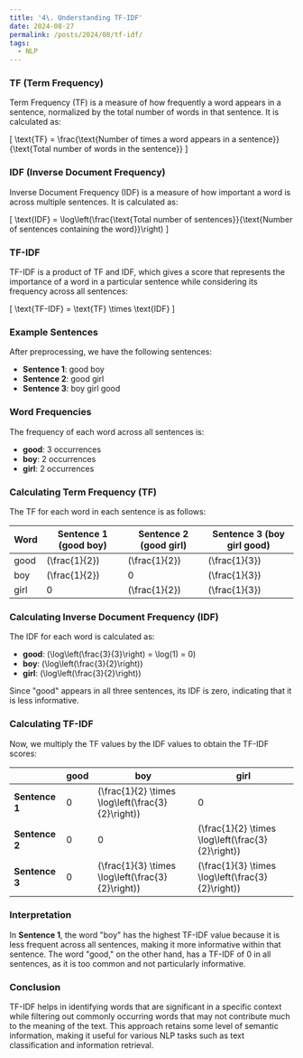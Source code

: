 ```yaml
---
title: '4\. Understanding TF-IDF'
date: 2024-08-27
permalink: /posts/2024/08/tf-idf/
tags:
  - NLP
---
```



### TF (Term Frequency)
Term Frequency (TF) is a measure of how frequently a word appears in a sentence, normalized by the total number of words in that sentence. It is calculated as:

\[
\text{TF} = \frac{\text{Number of times a word appears in a sentence}}{\text{Total number of words in the sentence}}
\]

### IDF (Inverse Document Frequency)
Inverse Document Frequency (IDF) is a measure of how important a word is across multiple sentences. It is calculated as:

\[
\text{IDF} = \log\left(\frac{\text{Total number of sentences}}{\text{Number of sentences containing the word}}\right)
\]

### TF-IDF
TF-IDF is a product of TF and IDF, which gives a score that represents the importance of a word in a particular sentence while considering its frequency across all sentences:

\[
\text{TF-IDF} = \text{TF} \times \text{IDF}
\]

### Example Sentences
After preprocessing, we have the following sentences:
- **Sentence 1**: good boy
- **Sentence 2**: good girl
- **Sentence 3**: boy girl good

### Word Frequencies
The frequency of each word across all sentences is:
- **good**: 3 occurrences
- **boy**: 2 occurrences
- **girl**: 2 occurrences

### Calculating Term Frequency (TF)
The TF for each word in each sentence is as follows:

| Word  | Sentence 1 (good boy) | Sentence 2 (good girl) | Sentence 3 (boy girl good) |
|-------|-----------------------|------------------------|----------------------------|
| good  | \(\frac{1}{2}\)        | \(\frac{1}{2}\)        | \(\frac{1}{3}\)            |
| boy   | \(\frac{1}{2}\)        | 0                      | \(\frac{1}{3}\)            |
| girl  | 0                      | \(\frac{1}{2}\)        | \(\frac{1}{3}\)            |

### Calculating Inverse Document Frequency (IDF)
The IDF for each word is calculated as:

- **good**: \(\log\left(\frac{3}{3}\right) = \log(1) = 0\)
- **boy**: \(\log\left(\frac{3}{2}\right)\)
- **girl**: \(\log\left(\frac{3}{2}\right)\)

Since "good" appears in all three sentences, its IDF is zero, indicating that it is less informative.

### Calculating TF-IDF
Now, we multiply the TF values by the IDF values to obtain the TF-IDF scores:

|          | good | boy | girl |
|----------|------|-----|------|
| **Sentence 1** | 0    | \(\frac{1}{2} \times \log\left(\frac{3}{2}\right)\) | 0    |
| **Sentence 2** | 0    | 0   | \(\frac{1}{2} \times \log\left(\frac{3}{2}\right)\) |
| **Sentence 3** | 0    | \(\frac{1}{3} \times \log\left(\frac{3}{2}\right)\) | \(\frac{1}{3} \times \log\left(\frac{3}{2}\right)\) |

### Interpretation
In **Sentence 1**, the word "boy" has the highest TF-IDF value because it is less frequent across all sentences, making it more informative within that sentence. The word "good," on the other hand, has a TF-IDF of 0 in all sentences, as it is too common and not particularly informative.

### Conclusion
TF-IDF helps in identifying words that are significant in a specific context while filtering out commonly occurring words that may not contribute much to the meaning of the text. This approach retains some level of semantic information, making it useful for various NLP tasks such as text classification and information retrieval.



